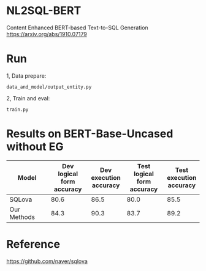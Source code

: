 # NL2SQL-BERT

Content Enhanced BERT-based Text-to-SQL Generation https://arxiv.org/abs/1910.07179

# Run

1, Data prepare:

`data_and_model/output_entity.py`

2, Train and eval:

`train.py`

# Results on BERT-Base-Uncased without EG
| **Model**   | Dev <br />logical form <br />accuracy | Dev<br />execution<br/> accuracy | Test<br /> logical form<br /> accuracy | Test<br /> execution<br /> accuracy |
| ----------- | ------------------------------------- | -------------------------------- | -------------------------------------- | ----------------------------------- |
| SQLova    | 80.6                      | 86.5                  | 80.0                        | 85.5                   |
| Our Methods | 84.3                      | 90.3                | 83.7                      | 89.2 |

# Reference 

https://github.com/naver/sqlova
